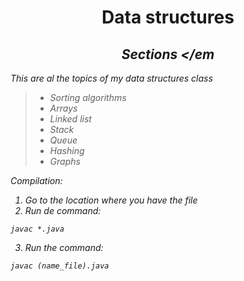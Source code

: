<div align="center">

# Data structures 
## <em> Sections </em
</div>
This are al the topics of my data structures class

> - Sorting algorithms
> - Arrays
> - Linked list
> - Stack
> - Queue
> - Hashing
> - Graphs

Compilation:
1. Go to the location where you have the file
2.  Run de command:
```
javac *.java
```
3. Run the command:
```
javac (name_file).java
```
